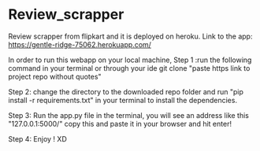 # Review_scrapper
Review scrapper from flipkart and it is deployed on heroku.
Link to the app: https://gentle-ridge-75062.herokuapp.com/

In order to run this webapp on your local machine,
Step 1 :run the following command in your terminal or through your ide 
    git clone "paste https link to project repo without quotes"
    
Step 2: change the directory to the downloaded repo folder and run "pip install -r requirements.txt" in your terminal to install the dependencies.

Step 3: Run the app.py file in the terminal, you will see an address like this "127.0.0.1:5000/"
copy this and paste it in your browser and hit enter! 

Step 4: Enjoy ! XD
